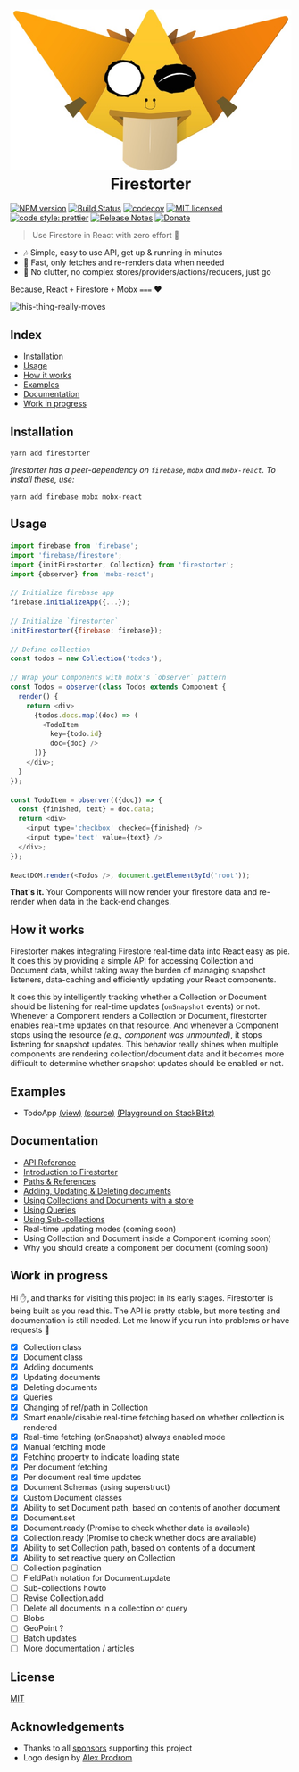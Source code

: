 <!-- prettier-ignore -->
<h1 align="center">
  <img src="./logo3.jpg" /><br>
  Firestorter
</h1>

<span class="badge-npmversion"><a href="https://npmjs.org/package/badges" title="View this project on NPM"><img src="https://img.shields.io/npm/v/firestorter.svg" alt="NPM version" /></a></span>
[![Build Status](https://travis-ci.org/IjzerenHein/firestorter.svg?branch=master)](https://travis-ci.org/IjzerenHein/firestorter)
[![codecov](https://codecov.io/gh/IjzerenHein/firestorter/branch/master/graph/badge.svg)](https://codecov.io/gh/IjzerenHein/firestorter)
[![MIT licensed](https://img.shields.io/badge/license-MIT-blue.svg)](https://raw.githubusercontent.com/IjzerenHein/firestorter/master/LICENSE.txt)
[![code style: prettier](https://img.shields.io/badge/code_style-prettier-ff69b4.svg)](https://github.com/prettier/prettier)
[![Release Notes](https://release-notes.com/badges/v1.svg)](https://release-notes.com/(IjzerenHein)/Firestorter)
[![Donate](https://img.shields.io/badge/Donate-PayPal-green.svg)](https://www.paypal.com/cgi-bin/webscr?cmd=_s-xclick&hosted_button_id=C7KAZKHW6MXYL)

> Use Firestore in React with zero effort 🤘

* 🎶 Simple, easy to use API, get up & running in minutes
* 🚀 Fast, only fetches and re-renders data when needed
* 🤘 No clutter, no complex stores/providers/actions/reducers, just go

Because, React `+` Firestore `+` Mobx `===` ❤️

![this-thing-really-moves](./this-thing-really-moves.gif)

## Index

* [Installation](#installation)
* [Usage](#usage)
* [How it works](#how-it-works)
* [Examples](#examples)
* [Documentation](./docs/API.md)
* [Work in progress](#work-in-progress)

## Installation

    yarn add firestorter

_firestorter has a peer-dependency on `firebase`, `mobx` and `mobx-react`. To install these, use:_

    yarn add firebase mobx mobx-react

## Usage

```js
import firebase from 'firebase';
import 'firebase/firestore';
import {initFirestorter, Collection} from 'firestorter';
import {observer} from 'mobx-react';

// Initialize firebase app
firebase.initializeApp({...});

// Initialize `firestorter`
initFirestorter({firebase: firebase});

// Define collection
const todos = new Collection('todos');

// Wrap your Components with mobx's `observer` pattern
const Todos = observer(class Todos extends Component {
  render() {
    return <div>
      {todos.docs.map((doc) => (
        <TodoItem
          key={todo.id}
          doc={doc} />
      ))}
    </div>;
  }
});

const TodoItem = observer(({doc}) => {
  const {finished, text} = doc.data;
  return <div>
    <input type='checkbox' checked={finished} />
    <input type='text' value={text} />
  </div>;
});

ReactDOM.render(<Todos />, document.getElementById('root'));
```

**That's it.** Your Components will now render your firestore data
and re-render when data in the back-end changes.

## How it works

Firestorter makes integrating Firestore real-time data into React easy as pie. It does this by providing a simple API for accessing Collection and Document data, whilst taking away the burden of managing snapshot listeners, data-caching and efficiently updating your React components.

It does this by intelligently tracking whether a Collection or Document should be listening for real-time updates (`onSnapshot` events) or not. Whenever a Component renders a Collection or Document, firestorter enables real-time updates on that resource. And whenever a Component stops using the resource _(e.g., component was unmounted)_, it stops listening for snapshot updates. This behavior really shines when multiple components are rendering collection/document data and it becomes more difficult to determine whether snapshot updates should be enabled or not.

## Examples

* TodoApp [(view)](https://react-firestore-todo-app.stackblitz.io) [(source)](./examples/todoApp/src) [(Playground on StackBlitz)](https://stackblitz.com/edit/react-firestore-todo-app?file=Todos.js)

## Documentation

* [API Reference](./docs/API.md)
* [Introduction to Firestorter](https://medium.com/@hrutjes/building-a-react-firestore-app-with-zero-effort-and-mobx-525df611eabf)
* [Paths & References](./docs/PathsAndReferences.md)
* [Adding, Updating & Deleting documents](./docs/AddUpdateDelete.md)
* [Using Collections and Documents with a store](./docs/Store.md)
* [Using Queries](./docs/Queries.md)
* [Using Sub-collections](./docs/SubCollections.md)
* Real-time updating modes (coming soon)
* Using Collection and Document inside a Component (coming soon)
* Why you should create a component per document (coming soon)

## Work in progress

Hi ✋, and thanks for visiting this project in its early stages.
Firestorter is being built as you read this. The API is pretty stable, but more testing and documentation is still needed. Let me know if you run into problems or have requests 🤘

* [x] Collection class
* [x] Document class
* [x] Adding documents
* [x] Updating documents
* [x] Deleting documents
* [x] Queries
* [x] Changing of ref/path in Collection
* [x] Smart enable/disable real-time fetching based on whether collection is rendered
* [x] Real-time fetching (onSnapshot) always enabled mode
* [x] Manual fetching mode
* [x] Fetching property to indicate loading state
* [x] Per document fetching
* [x] Per document real time updates
* [x] Document Schemas (using superstruct)
* [x] Custom Document classes
* [x] Ability to set Document path, based on contents of another document
* [x] Document.set
* [x] Document.ready (Promise to check whether data is available)
* [x] Collection.ready (Promise to check whether docs are available)
* [x] Ability to set Collection path, based on contents of a document
* [x] Ability to set reactive query on Collection
* [ ] Collection pagination
* [ ] FieldPath notation for Document.update
* [ ] Sub-collections howto
* [ ] Revise Collection.add
* [ ] Delete all documents in a collection or query
* [ ] Blobs
* [ ] GeoPoint ?
* [ ] Batch updates
* [ ] More documentation / articles

## License

[MIT](./LICENSE.txt)

## Acknowledgements

* Thanks to all [sponsors](./sponsors.md) supporting this project
* Logo design by [Alex Prodrom](https://github.com/AlexProdrom)
